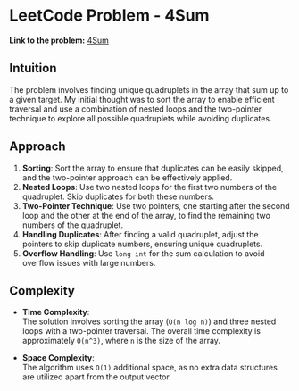 # LeetCode Problem - 4Sum

**Link to the problem:** [4Sum](https://leetcode.com/problems/4sum/)

## Intuition
The problem involves finding unique quadruplets in the array that sum up to a given target. My initial thought was to sort the array to enable efficient traversal and use a combination of nested loops and the two-pointer technique to explore all possible quadruplets while avoiding duplicates.

## Approach
1. **Sorting**: Sort the array to ensure that duplicates can be easily skipped, and the two-pointer approach can be effectively applied.
2. **Nested Loops**: Use two nested loops for the first two numbers of the quadruplet. Skip duplicates for both these numbers.
3. **Two-Pointer Technique**: Use two pointers, one starting after the second loop and the other at the end of the array, to find the remaining two numbers of the quadruplet.
4. **Handling Duplicates**: After finding a valid quadruplet, adjust the pointers to skip duplicate numbers, ensuring unique quadruplets.
5. **Overflow Handling**: Use `long int` for the sum calculation to avoid overflow issues with large numbers.

## Complexity
- **Time Complexity**:  
  The solution involves sorting the array (`O(n log n)`) and three nested loops with a two-pointer traversal. The overall time complexity is approximately `O(n^3)`, where `n` is the size of the array.

- **Space Complexity**:  
  The algorithm uses `O(1)` additional space, as no extra data structures are utilized apart from the output vector.
